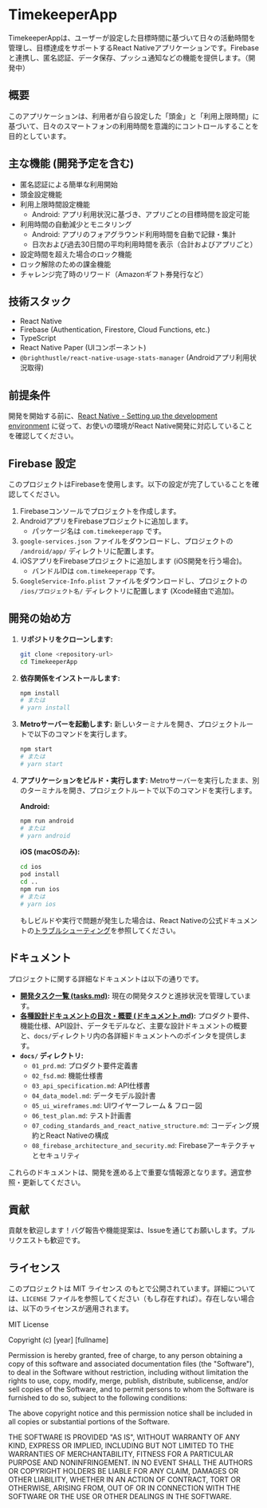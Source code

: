 # TimekeeperApp

TimekeeperAppは、ユーザーが設定した目標時間に基づいて日々の活動時間を管理し、目標達成をサポートするReact Nativeアプリケーションです。Firebaseと連携し、匿名認証、データ保存、プッシュ通知などの機能を提供します。（開発中）

## 概要

このアプリケーションは、利用者が自ら設定した「頭金」と「利用上限時間」に基づいて、日々のスマートフォンの利用時間を意識的にコントロールすることを目的としています。

## 主な機能 (開発予定を含む)

- 匿名認証による簡単な利用開始
- 頭金設定機能
- 利用上限時間設定機能
    - Android: アプリ利用状況に基づき、アプリごとの目標時間を設定可能
- 利用時間の自動減少とモニタリング
    - Android: アプリのフォアグラウンド利用時間を自動で記録・集計
    - 日次および過去30日間の平均利用時間を表示（合計およびアプリごと）
- 設定時間を超えた場合のロック機能
- ロック解除のための課金機能
- チャレンジ完了時のリワード（Amazonギフト券発行など）

## 技術スタック

- React Native
- Firebase (Authentication, Firestore, Cloud Functions, etc.)
- TypeScript
- React Native Paper (UIコンポーネント)
- `@brighthustle/react-native-usage-stats-manager` (Androidアプリ利用状況取得)

## 前提条件

開発を開始する前に、[React Native - Setting up the development environment](https://reactnative.dev/docs/environment-setup) に従って、お使いの環境がReact Native開発に対応していることを確認してください。

## Firebase 設定

このプロジェクトはFirebaseを使用します。以下の設定が完了していることを確認してください。

1.  Firebaseコンソールでプロジェクトを作成します。
2.  AndroidアプリをFirebaseプロジェクトに追加します。
    - パッケージ名は `com.timekeeperapp` です。
3.  `google-services.json` ファイルをダウンロードし、プロジェクトの `/android/app/` ディレクトリに配置します。
4.  iOSアプリをFirebaseプロジェクトに追加します (iOS開発を行う場合)。
    - バンドルIDは `com.timekeeperapp` です。
5.  `GoogleService-Info.plist` ファイルをダウンロードし、プロジェクトの `/ios/プロジェクト名/` ディレクトリに配置します (Xcode経由で追加)。

## 開発の始め方

1.  **リポジトリをクローンします:**
    ```sh
    git clone <repository-url>
    cd TimekeeperApp
    ```

2.  **依存関係をインストールします:**
    ```sh
    npm install
    # または
    # yarn install
    ```

3.  **Metroサーバーを起動します:**
    新しいターミナルを開き、プロジェクトルートで以下のコマンドを実行します。
    ```sh
    npm start
    # または
    # yarn start
    ```

4.  **アプリケーションをビルド・実行します:**
    Metroサーバーを実行したまま、別のターミナルを開き、プロジェクトルートで以下のコマンドを実行します。

    **Android:**
    ```sh
    npm run android
    # または
    # yarn android
    ```

    **iOS (macOSのみ):**
    ```sh
    cd ios
    pod install
    cd ..
    npm run ios
    # または
    # yarn ios
    ```

    もしビルドや実行で問題が発生した場合は、React Nativeの公式ドキュメントの[トラブルシューティング](https://reactnative.dev/docs/troubleshooting)を参照してください。

## ドキュメント

プロジェクトに関する詳細なドキュメントは以下の通りです。

- **[開発タスク一覧 (tasks.md)](tasks.md):** 現在の開発タスクと進捗状況を管理しています。
- **[各種設計ドキュメントの目次・概要 (ドキュメント.md)](ドキュメント.md):** プロダクト要件、機能仕様、API設計、データモデルなど、主要な設計ドキュメントの概要と、`docs/`ディレクトリ内の各詳細ドキュメントへのポインタを提供します。
- **`docs/` ディレクトリ:**
    - `01_prd.md`: プロダクト要件定義書
    - `02_fsd.md`: 機能仕様書
    - `03_api_specification.md`: API仕様書
    - `04_data_model.md`: データモデル設計書
    - `05_ui_wireframes.md`: UIワイヤーフレーム & フロー図
    - `06_test_plan.md`: テスト計画書
    - `07_coding_standards_and_react_native_structure.md`: コーディング規約とReact Nativeの構成
    - `08_firebase_architecture_and_security.md`: Firebaseアーキテクチャとセキュリティ

これらのドキュメントは、開発を進める上で重要な情報源となります。適宜参照・更新してください。

## 貢献

貢献を歓迎します！バグ報告や機能提案は、Issueを通じてお願いします。プルリクエストも歓迎です。

## ライセンス

このプロジェクトは MIT ライセンス のもとで公開されています。詳細については、`LICENSE` ファイルを参照してください（もし存在すれば）。存在しない場合は、以下のライセンスが適用されます。

MIT License

Copyright (c) [year] [fullname]

Permission is hereby granted, free of charge, to any person obtaining a copy
of this software and associated documentation files (the "Software"), to deal
in the Software without restriction, including without limitation the rights
to use, copy, modify, merge, publish, distribute, sublicense, and/or sell
copies of the Software, and to permit persons to whom the Software is
furnished to do so, subject to the following conditions:

The above copyright notice and this permission notice shall be included in all
copies or substantial portions of the Software.

THE SOFTWARE IS PROVIDED "AS IS", WITHOUT WARRANTY OF ANY KIND, EXPRESS OR
IMPLIED, INCLUDING BUT NOT LIMITED TO THE WARRANTIES OF MERCHANTABILITY,
FITNESS FOR A PARTICULAR PURPOSE AND NONINFRINGEMENT. IN NO EVENT SHALL THE
AUTHORS OR COPYRIGHT HOLDERS BE LIABLE FOR ANY CLAIM, DAMAGES OR OTHER
LIABILITY, WHETHER IN AN ACTION OF CONTRACT, TORT OR OTHERWISE, ARISING FROM,
OUT OF OR IN CONNECTION WITH THE SOFTWARE OR THE USE OR OTHER DEALINGS IN THE
SOFTWARE.
